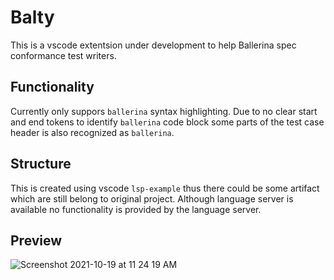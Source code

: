 # Balty

This is a vscode extentsion under development to help Ballerina spec conformance test writers.

## Functionality

Currently only suppors `ballerina` syntax highlighting. Due to no clear start and end tokens to identify `ballerina` code block some parts of the test case header is also recognized as `ballerina`.

## Structure

This is created using vscode `lsp-example` thus there could be some artifact which are still belong to original project. Although language server is available no functionality is provided by the language server.

## Preview
![Screenshot 2021-10-19 at 11 24 19 AM](https://user-images.githubusercontent.com/2173530/137851773-4ec6eb98-69f7-49c7-bf52-266df57ffff1.png)


